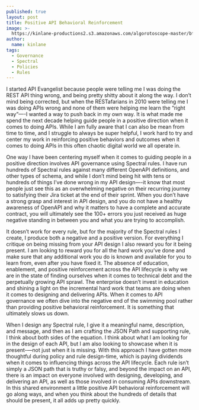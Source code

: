 ```yaml
---
published: true
layout: post
title: Positive API Behavioral Reinforcement
image: >-
  https://kinlane-productions2.s3.amazonaws.com/algorotoscope-master/bf-skinner-old-chair-hopsital.jpg
author:
  name: kinlane
tags:
  - Governance
  - Spectral
  - Policies
  - Rules
---
```

I started API Evangelist because people were telling me I was doing the REST API thing wrong, and being pretty shitty about it along the way. I don’t mind being corrected, but when the RESTafarians in 2010 were telling me I was doing APIs wrong and none of them were helping me learn the “right way”—-I wanted a way to push back in my own way. It is what made me spend the next decade helping guide people in a positive direction when it comes to doing APIs. While I am fully aware that I can also be mean from time to time, and I struggle to always be super helpful, I work hard to try and center my work in reinforcing positive behaviors and outcomes when it comes to doing APIs in this often chaotic digital world we all operate in.

One way I have been centering myself when it comes to guiding people in a positive direction involves API governance using Spectral rules. I have run hundreds of Spectral rules against many different OpenAPI definitions, and other types of schema, and while I don’t mind being hit with tens or hundreds of things I’ve done wrong in my API design—-it know that most people just see this as an overwhelming negative on their recurring journey to satisfying their Jira ticket at the end of their sprint. When you don’t have a strong grasp and interest in API design, and you do not have a healthy awareness of OpenAPI and why it matters to have a complete and accurate contract, you will ultimately see the 100+ errors you just received as huge negative standing in between you and what you are trying to accomplish.

It doesn’t work for every rule, but for the majority of the Spectral rules I create, I produce both a negative and a positive version. For everything I critique on being missing from your API design I also reward you for it being present. I am looking to reward you for all the hard work you’ve done and make sure that any additional work you do is known and available for you to learn from, even after you have fixed it. The absence of education, enablement, and positive reinforcement across the API lifecycle is why we are in the state of finding ourselves when it comes to technical debt and the perpetually growing API sprawl. The enterprise doesn’t invest in education and shining a light on the incremental hard work that teams are doing when it comes to designing and delivering APIs. When it comes to API governance we often dive into the negative end of the swimming pool rather than providing positive behavioral reinforcement. It is something that ultimately slows us down. 

When I design any Spectral rule, I give it a meaningful name, description, and message, and then as I am crafting the JSON Path and supporting rule, I think about both sides of the equation. I think about what I am looking for in the design of each API, but I am also looking to showcase when it is present-—not just when it is missing. With this approach I have gotten more thoughtful during policy and rule design-time, which is paying dividends when it comes to influencing things across the API lifecycle. Each rule isn’t simply a JSON path that is truthy or falsy, and beyond the impact on an API, there is an impact on everyone involved with designing, developing, and delivering an API, as well as those involved in consuming APIs downstream. In this shared environment a little positive API behavioral reinforcement will go along ways, and when you think about the hundreds of details that should be present, it all adds up pretty quickly.